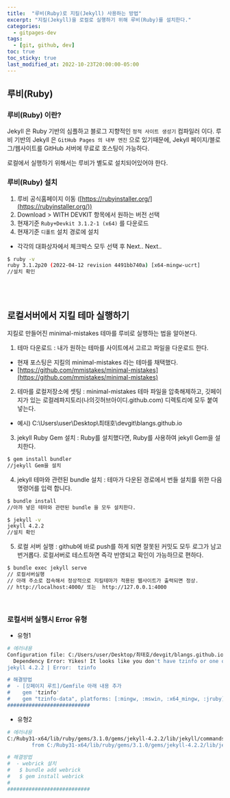 ```yaml
---
title:  "루비(Ruby)로 지킬(Jekyll) 사용하는 방법"
excerpt: "지킬(Jekyll)을 로컬로 실행하기 위해 루비(Ruby)를 설치한다."
categories:
  - gitpages-dev
tags:
  - [git, github, dev]
toc: true
toc_sticky: true
last_modified_at: 2022-10-23T20:00:00-05:00
---
```

## 루비(Ruby)

### 루비(Ruby) 이란?
Jekyll 은 Ruby 기반의 심플하고 블로그 지향적인 `정적 사이트 생성기` 컴파일러 이다. 
루비 기반의 Jekyll 은 `GitHub Pages 의 내부 엔진` 으로 있기때문에, Jekyll 페이지/블로그/웹사이트를 GitHub 서버에 무료로 호스팅이 가능하다.  

로컬에서 실행하기 위해서는 루비가 별도로 설치되어있어야 한다.
<br>

### 루비(Ruby) 설치
1. 루비 공식홈페이지 이동 ([https://rubyinstaller.org/](https://rubyinstaller.org/))
2. Download > WITH DEVKIT 항목에서 원하는 버전 선택 
3. 현재기준 `Ruby+Devkit 3.1.2-1 (x64)` 를 다운로드
4. 현재기준 `디폴트` 설치 경로에 설치
  * 각각의 대화상자에서 체크박스 모두 선택 후 Next.. Next..
  
```bash
$ ruby -v 
ruby 3.1.2p20 (2022-04-12 revision 4491bb740a) [x64-mingw-ucrt]
//설치 확인
```
<br>
<br>

## 로컬서버에서 지킬 테마 실행하기
지킬로 만들어진 minimal-mistakes 테마를 루비로 실행하는 법을 알아본다.

1. 테마 다운로드
: 내가 원하는 테마를 사이트에서 고르고 파일을 다운로드 한다. 
  * 현재 포스팅은 지킬의 minimal-mistakes 라는 테마를 채택했다.
  * [https://github.com/mmistakes/minimal-mistakes](https://github.com/mmistakes/minimal-mistakes)
2. 테마를 로컬저장소에 셋팅
: minimal-mistakes 테마 파일을 압축해제하고, 깃페이지가 있는 로컬레파지토리(나의깃허브아이디.github.com) 디렉토리에 모두 붙여넣는다.
  * 예시) C:\Users\user\Desktop\최태호\devgit\blangs.github.io
3. jekyll Ruby Gem 설치
: Ruby를 설치했다면, Ruby를 사용하여 jekyll Gem을 설치한다.
```bash
$ gem install bundler
//jekyll Gem을 설치  
```
4. jekyll 테마와 관련된 bundle 설치
: 테마가 다운된 경로에서 번들 설치를 위한 다음 명령어를 입력 합니다.
```bash
$ bundle install
//아까 넣은 테마와 관련된 bundle 을 모두 설치한다.
```
```bash
$ jekyll -v
jekyll 4.2.2
//설치 확인
```
5. 로컬 서버 실행
: github에 바로 push를 하게 되면 잘못된 커밋도 모두 로그가 남고 번거롭다. 로컬서버로 테스트하면 즉각 반영되고 확인이 가능하므로 편하다.
```bash
$ bundle exec jekyll serve
// 로컬서버실행
// 아래 주소로 접속해서 정상적으로 지킬테마가 적용된 웹사이트가 출력되면 정상.
// http://localhost:4000/ 또는  http://127.0.0.1:4000
```
<br>

### 로컬서버 실행시 Error 유형

- 유형1

```bash
# 에러내용
Configuration file: C:/Users/user/Desktop/최태호/devgit/blangs.github.io/_config.yml
  Dependency Error: Yikes! It looks like you don't have tzinfo or one of its dependencies installed. In order to use Jekyll as currently configured, you'll need to install this gem. If you've run Jekyll with `bundle exec`, ensure that you have included the tzinfo gem in your Gemfile as well. The full error message from Ruby is: 'cannot load such file -- tzinfo' If you run into trouble, you can find helpful resources at https://jekyllrb.com/help/!
jekyll 4.2.2 | Error:  tzinfo

# 해결방법
#  - [깃페이지 루트]/Gemfile 아래 내용 추가
#    gem 'tzinfo'
#    gem "tzinfo-data", platforms: [:mingw, :mswin, :x64_mingw, :jruby]
###########################  
```  

- 유형2

```bash
# 에러내용
C:/Ruby31-x64/lib/ruby/gems/3.1.0/gems/jekyll-4.2.2/lib/jekyll/commands/serve/servlet.rb:3:in `require': cannot load such file -- webrick (LoadError)
        from C:/Ruby31-x64/lib/ruby/gems/3.1.0/gems/jekyll-4.2.2/lib/jekyll/commands/serve/servlet.rb:3:in `<top (required)>'

# 해결방법
#  - webrick 설치
#   $ bundle add webrick
#   $ gem install webrick
#   
###########################  
```
  
